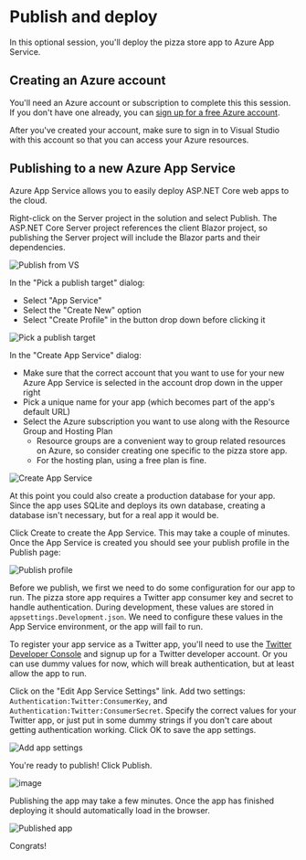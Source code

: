 # Publish and deploy

In this optional session, you'll deploy the pizza store app to Azure App Service.

## Creating an Azure account

You'll need an Azure account or subscription to complete this this session. If you don't have one already, you can [sign up for a free Azure account](https://azure.microsoft.com/Free).

After you've created your account, make sure to sign in to Visual Studio with this account so that you can access your Azure resources.

## Publishing to a new Azure App Service

Azure App Service allows you to easily deploy ASP.NET Core web apps to the cloud.

Right-click on the Server project in the solution and select Publish. The ASP.NET Core Server project references the client Blazor project, so publishing the Server project will include the Blazor parts and their dependencies.

![Publish from VS](https://user-images.githubusercontent.com/1874516/51885818-2501ac80-2385-11e9-8025-4d1477083a8d.png)

In the "Pick a publish target" dialog:
- Select "App Service"
- Select the "Create New" option
- Select "Create Profile" in the button drop down before clicking it

![Pick a publish target](https://user-images.githubusercontent.com/1874516/51885912-7f027200-2385-11e9-8707-0e2f82b543fd.png)

In the "Create App Service" dialog:
- Make sure that the correct account that you want to use for your new Azure App Service is selected in the account drop down in the upper right
- Pick a unique name for your app (which becomes part of the app's default URL)
- Select the Azure subscription you want to use along with the Resource Group and Hosting Plan
    - Resource groups are a convenient way to group related resources on Azure, so consider creating one specific to the pizza store app. 
    - For the hosting plan, using a free plan is fine.

![Create App Service](https://user-images.githubusercontent.com/1874516/51886115-4e6f0800-2386-11e9-9da1-82cc910aad3b.png)

At this point you could also create a production database for your app. Since the app uses SQLite and deploys its own database, creating a database isn't necessary, but for a real app it would be.

Click Create to create the App Service. This may take a couple of minutes. Once the App Service is created you should see your publish profile in the Publish page:

![Publish profile](https://user-images.githubusercontent.com/1874516/51886256-ee2c9600-2386-11e9-9da7-d80d2500b0ea.png)

Before we publish, we first we need to do some configuration for our app to run. The pizza store app requires a Twitter app consumer key and secret to handle authentication. During development, these values are stored in `appsettings.Development.json`. We need to configure these values in the App Service environment, or the app will fail to run.

To register your app service as a Twitter app, you'll need to use the [Twitter Developer Console](https://developer.twitter.com/apps) and signup up for a Twitter developer account. Or you can use dummy values for now, which will break authentication, but at least allow the app to run.

Click on the "Edit App Service Settings" link. Add two settings: `Authentication:Twitter:ConsumerKey`, and `Authentication:Twitter:ConsumerSecret`. Specify the correct values for your Twitter app, or just put in some dummy strings if you don't care about getting  authentication working. Click OK to save the app settings.

![Add app settings](https://user-images.githubusercontent.com/1874516/51886491-fc2ee680-2387-11e9-9c16-5f1fc47365fa.png)

You're ready to publish! Click Publish.

![image](https://user-images.githubusercontent.com/1874516/51886932-a52a1100-2389-11e9-8b58-6ea3ae5a4291.png)


Publishing the app may take a few minutes. Once the app has finished deploying it should automatically load in the browser.

![Published app](https://user-images.githubusercontent.com/1874516/51886593-5a5bc980-2388-11e9-9329-7e015901e45d.png)

Congrats!
